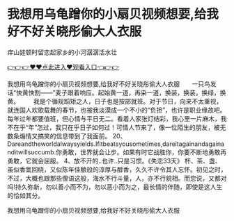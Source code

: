 # 我想用乌龟蹭你的小扇贝视频想要,给我好不好关晓彤偷大人衣服
痒山娃顿时留恋起家乡的小河潺潺活水壮

<a href="https://github.com/qdmang/dhap/issues/1">👉👉👉♥♥点此进入♥观看入口👈👉👉</a>

我想用乌龟蹭你的小扇贝视频想要,给我好不好关晓彤偷大人衣服　　一只鸟发话“快黄快割——”麦子跟着响应。起始黄一道，再染一道，换装，换装，换绿，换黄。
　　我是个循规蹈矩之人，日子也是按部就班。对于节日，向来不太重视，就连国人欢歌载舞的春节，也被我淡漠成一个不小的“负担”，也许是职业缘故吧。每年过年都要值班，但心情与平日无二。看着人家张灯结彩，我心里一片麻木，我不在乎“年”怎过，我只在乎日子如何过！可情人节来了，像一位陌生的朋友，被无数条煽情又搞笑的信息带到了我面前。
	20、Dareandtheworldalwaysyields.Ifitbeatsyousometimes,dareitagainandagainanditwillsuccumb.你勇敢，世界就会让步。如果有时它战胜你，你要不断地勇敢再勇敢，它就会屈服。
	4、放不开的..也许..只是习惯。《失恋33天》
杯、茶、盏、虽似香氲回绕，又似陈年佳酿般的淳厚与醇香，久久不许令其人忘怀。初见之时，不过，大概也跟那些俚语这般，海水不行斗量，人，亦不行貌相。而您说，又都对吗!持久弥新，勿以善小而不为，勿以恶小而为之，最长情的伴随，即使是这人生的恰如其分。

我想用乌龟蹭你的小扇贝视频想要,给我好不好关晓彤偷大人衣服
